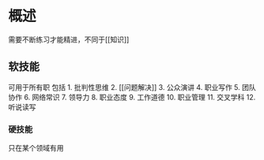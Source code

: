 # 概述
需要不断练习才能精进，不同于[[知识]]
## 软技能
可用于所有职
包括
	1. 批判性思维
	2. [[问题解决]]
	3. 公众演讲
	4. 职业写作
	5. 团队协作
	6. 网络常识
	7. 领导力
	8. 职业态度
	9. 工作道德
	10. 职业管理
	11. 交叉学科
	12. 听说读写
### 硬技能
只在某个领域有用

